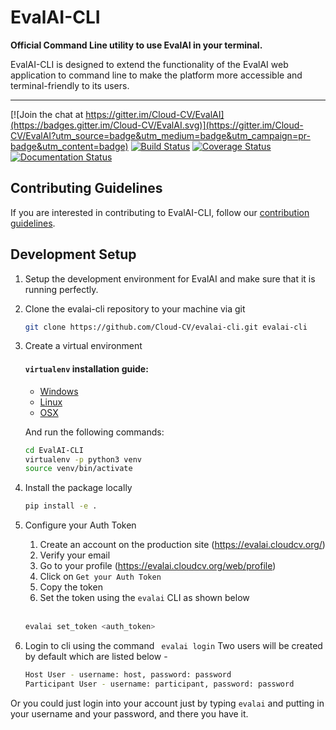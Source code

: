 # EvalAI-CLI

<b>Official Command Line utility to use EvalAI in your terminal.</b>

EvalAI-CLI is designed to extend the functionality of the EvalAI web application to command line to make the platform more accessible and terminal-friendly to its users.

------------------------------------------------------------------------------------------

[![Join the chat at https://gitter.im/Cloud-CV/EvalAI](https://badges.gitter.im/Cloud-CV/EvalAI.svg)](https://gitter.im/Cloud-CV/EvalAI?utm_source=badge&utm_medium=badge&utm_campaign=pr-badge&utm_content=badge)
[![Build Status](https://travis-ci.org/Cloud-CV/evalai-cli.svg?branch=master)](https://travis-ci.org/Cloud-CV/evalai-cli)
[![Coverage Status](https://coveralls.io/repos/github/Cloud-CV/evalai-cli/badge.svg?branch=master)](https://coveralls.io/github/Cloud-CV/evalai-cli?branch=master)
[![Documentation Status](https://readthedocs.org/projects/markdown-guide/badge/?version=latest)](https://evalai-cli.cloudcv.org)


## Contributing Guidelines

If you are interested in contributing to EvalAI-CLI, follow our [contribution guidelines](https://github.com/Cloud-CV/evalai-cli/blob/master/.github/CONTRIBUTING.md).

## Development Setup

1. Setup the development environment for EvalAI and make sure that it is running perfectly.

2. Clone the evalai-cli repository to your machine via git

    ```bash
    git clone https://github.com/Cloud-CV/evalai-cli.git evalai-cli
    ```

3. Create a virtual environment

    #### `virtualenv` installation guide:
    - [Windows](https://programwithus.com/learn-to-code/Pip-and-virtualenv-on-Windows/)
    - [Linux](https://www.linode.com/docs/development/python/create-a-python-virtualenv-on-ubuntu-1610/)
    - [OSX](https://gist.github.com/apavamontri/4516816)
    
    And run the following commands:

    ```bash
    cd EvalAI-CLI
    virtualenv -p python3 venv
    source venv/bin/activate
    ```

4. Install the package locally

    ```bash
    pip install -e .
    ```

5. Configure your Auth Token
    1. Create an account on the production site (https://evalai.cloudcv.org/)
    2. Verify your email
    3. Go to your profile (https://evalai.cloudcv.org/web/profile)
    4. Click on `Get your Auth Token`
    5. Copy the token
    6. Set the token using the `evalai` CLI as shown below
    <br><br>
    ```bash
    evalai set_token <auth_token>
    ```

6. Login to cli using the command ``` evalai login```
Two users will be created by default which are listed below -

    ```bash
    Host User - username: host, password: password
    Participant User - username: participant, password: password
    ```
    
Or you could just login into your account just by typing `evalai` and putting in your username and your password, and there you have it.
